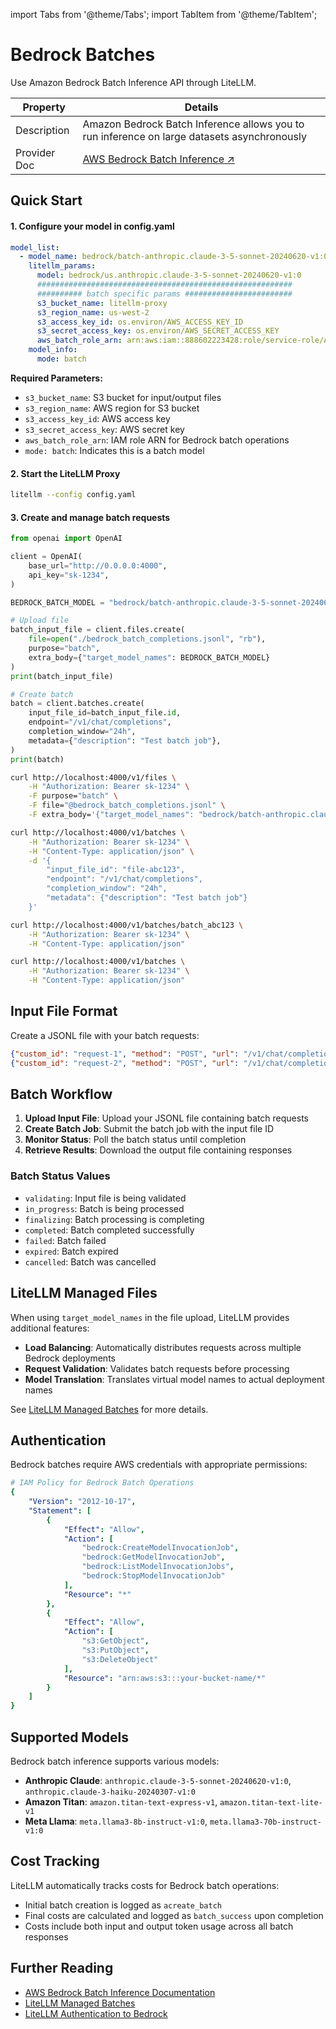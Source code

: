 import Tabs from '@theme/Tabs';
import TabItem from '@theme/TabItem';

# Bedrock Batches

Use Amazon Bedrock Batch Inference API through LiteLLM.

| Property | Details |
|----------|---------|
| Description | Amazon Bedrock Batch Inference allows you to run inference on large datasets asynchronously |
| Provider Doc | [AWS Bedrock Batch Inference ↗](https://docs.aws.amazon.com/bedrock/latest/userguide/batch-inference.html) |

## Quick Start

#### 1. Configure your model in config.yaml

<Tabs>
<TabItem value="config-yaml" label="config.yaml">

```yaml showLineNumbers title="LiteLLM Proxy Configuration"
model_list:
  - model_name: bedrock/batch-anthropic.claude-3-5-sonnet-20240620-v1:0
    litellm_params:
      model: bedrock/us.anthropic.claude-3-5-sonnet-20240620-v1:0
      #########################################################
      ########## batch specific params ########################
      s3_bucket_name: litellm-proxy
      s3_region_name: us-west-2
      s3_access_key_id: os.environ/AWS_ACCESS_KEY_ID
      s3_secret_access_key: os.environ/AWS_SECRET_ACCESS_KEY
      aws_batch_role_arn: arn:aws:iam::888602223428:role/service-role/AmazonBedrockExecutionRoleForAgents_BB9HNW6V4CV
    model_info: 
      mode: batch
```

</TabItem>
</Tabs>

**Required Parameters:**
- `s3_bucket_name`: S3 bucket for input/output files
- `s3_region_name`: AWS region for S3 bucket
- `s3_access_key_id`: AWS access key
- `s3_secret_access_key`: AWS secret key
- `aws_batch_role_arn`: IAM role ARN for Bedrock batch operations
- `mode: batch`: Indicates this is a batch model

#### 2. Start the LiteLLM Proxy

```bash showLineNumbers title="Start LiteLLM Proxy"
litellm --config config.yaml
```

#### 3. Create and manage batch requests

<Tabs>
<TabItem value="python" label="Python">

```python showLineNumbers title="Complete Bedrock Batch Example"
from openai import OpenAI

client = OpenAI(
    base_url="http://0.0.0.0:4000",
    api_key="sk-1234",
)

BEDROCK_BATCH_MODEL = "bedrock/batch-anthropic.claude-3-5-sonnet-20240620-v1:0"

# Upload file
batch_input_file = client.files.create(
    file=open("./bedrock_batch_completions.jsonl", "rb"),
    purpose="batch",
    extra_body={"target_model_names": BEDROCK_BATCH_MODEL}
)
print(batch_input_file)

# Create batch
batch = client.batches.create( 
    input_file_id=batch_input_file.id,
    endpoint="/v1/chat/completions",
    completion_window="24h",
    metadata={"description": "Test batch job"},
)
print(batch)
```

</TabItem>

<TabItem value="curl" label="Curl">

```bash showLineNumbers title="Upload File"
curl http://localhost:4000/v1/files \
    -H "Authorization: Bearer sk-1234" \
    -F purpose="batch" \
    -F file="@bedrock_batch_completions.jsonl" \
    -F extra_body='{"target_model_names": "bedrock/batch-anthropic.claude-3-5-sonnet-20240620-v1:0"}'
```

```bash showLineNumbers title="Create Batch Request"
curl http://localhost:4000/v1/batches \
    -H "Authorization: Bearer sk-1234" \
    -H "Content-Type: application/json" \
    -d '{
        "input_file_id": "file-abc123",
        "endpoint": "/v1/chat/completions",
        "completion_window": "24h",
        "metadata": {"description": "Test batch job"}
    }'
```

```bash showLineNumbers title="Retrieve Batch Status"
curl http://localhost:4000/v1/batches/batch_abc123 \
    -H "Authorization: Bearer sk-1234" \
    -H "Content-Type: application/json"
```

```bash showLineNumbers title="List Batches"
curl http://localhost:4000/v1/batches \
    -H "Authorization: Bearer sk-1234" \
    -H "Content-Type: application/json"
```

</TabItem>
</Tabs>

## Input File Format

Create a JSONL file with your batch requests:

```json showLineNumbers title="bedrock_batch_completions.jsonl"
{"custom_id": "request-1", "method": "POST", "url": "/v1/chat/completions", "body": {"model": "bedrock/batch-anthropic.claude-3-5-sonnet-20240620-v1:0", "messages": [{"role": "system", "content": "You are a helpful assistant."}, {"role": "user", "content": "Hello world!"}], "max_tokens": 1000}}
{"custom_id": "request-2", "method": "POST", "url": "/v1/chat/completions", "body": {"model": "bedrock/batch-anthropic.claude-3-5-sonnet-20240620-v1:0", "messages": [{"role": "system", "content": "You are an unhelpful assistant."}, {"role": "user", "content": "Hello world!"}], "max_tokens": 1000}}
```

## Batch Workflow

1. **Upload Input File**: Upload your JSONL file containing batch requests
2. **Create Batch Job**: Submit the batch job with the input file ID
3. **Monitor Status**: Poll the batch status until completion
4. **Retrieve Results**: Download the output file containing responses

### Batch Status Values

- `validating`: Input file is being validated
- `in_progress`: Batch is being processed
- `finalizing`: Batch processing is completing
- `completed`: Batch completed successfully
- `failed`: Batch failed
- `expired`: Batch expired
- `cancelled`: Batch was cancelled

## LiteLLM Managed Files

When using `target_model_names` in the file upload, LiteLLM provides additional features:

- **Load Balancing**: Automatically distributes requests across multiple Bedrock deployments
- **Request Validation**: Validates batch requests before processing
- **Model Translation**: Translates virtual model names to actual deployment names

See [LiteLLM Managed Batches](../proxy/managed_batches) for more details.

## Authentication

Bedrock batches require AWS credentials with appropriate permissions:

```yaml showLineNumbers title="Required AWS Permissions"
# IAM Policy for Bedrock Batch Operations
{
    "Version": "2012-10-17",
    "Statement": [
        {
            "Effect": "Allow",
            "Action": [
                "bedrock:CreateModelInvocationJob",
                "bedrock:GetModelInvocationJob",
                "bedrock:ListModelInvocationJobs",
                "bedrock:StopModelInvocationJob"
            ],
            "Resource": "*"
        },
        {
            "Effect": "Allow",
            "Action": [
                "s3:GetObject",
                "s3:PutObject",
                "s3:DeleteObject"
            ],
            "Resource": "arn:aws:s3:::your-bucket-name/*"
        }
    ]
}
```

## Supported Models

Bedrock batch inference supports various models:

- **Anthropic Claude**: `anthropic.claude-3-5-sonnet-20240620-v1:0`, `anthropic.claude-3-haiku-20240307-v1:0`
- **Amazon Titan**: `amazon.titan-text-express-v1`, `amazon.titan-text-lite-v1`
- **Meta Llama**: `meta.llama3-8b-instruct-v1:0`, `meta.llama3-70b-instruct-v1:0`

## Cost Tracking

LiteLLM automatically tracks costs for Bedrock batch operations:

- Initial batch creation is logged as `acreate_batch`
- Final costs are calculated and logged as `batch_success` upon completion
- Costs include both input and output token usage across all batch responses

## Further Reading

- [AWS Bedrock Batch Inference Documentation](https://docs.aws.amazon.com/bedrock/latest/userguide/batch-inference.html)
- [LiteLLM Managed Batches](../proxy/managed_batches)
- [LiteLLM Authentication to Bedrock](https://docs.litellm.ai/docs/providers/bedrock#boto3---authentication)
